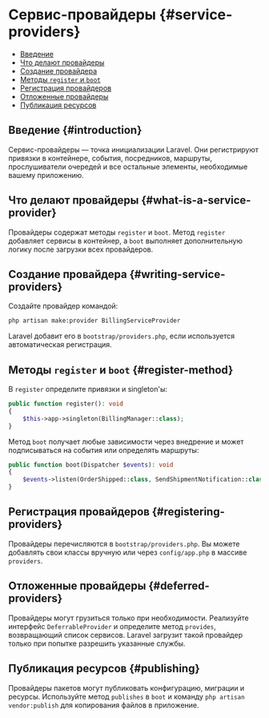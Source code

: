 # Сервис-провайдеры {#service-providers}

- [Введение](#introduction)
- [Что делают провайдеры](#what-is-a-service-provider)
- [Создание провайдера](#writing-service-providers)
- [Методы `register` и `boot`](#register-method)
- [Регистрация провайдеров](#registering-providers)
- [Отложенные провайдеры](#deferred-providers)
- [Публикация ресурсов](#publishing)

## Введение {#introduction}

Сервис-провайдеры — точка инициализации Laravel. Они регистрируют привязки в контейнере, события, посредников, маршруты,
прослушиватели очередей и все остальные элементы, необходимые вашему приложению.

## Что делают провайдеры {#what-is-a-service-provider}

Провайдеры содержат методы `register` и `boot`. Метод `register` добавляет сервисы в контейнер, а `boot` выполняет дополнительную
логику после загрузки всех провайдеров.

## Создание провайдера {#writing-service-providers}

Создайте провайдер командой:

```bash
php artisan make:provider BillingServiceProvider
```

Laravel добавит его в `bootstrap/providers.php`, если используется автоматическая регистрация.

## Методы `register` и `boot` {#register-method}

В `register` определите привязки и singleton'ы:

```php
public function register(): void
{
    $this->app->singleton(BillingManager::class);
}
```

Метод `boot` получает любые зависимости через внедрение и может подписываться на события или определять маршруты:

```php
public function boot(Dispatcher $events): void
{
    $events->listen(OrderShipped::class, SendShipmentNotification::class);
}
```

## Регистрация провайдеров {#registering-providers}

Провайдеры перечисляются в `bootstrap/providers.php`. Вы можете добавлять свои классы вручную или через `config/app.php` в массиве
`providers`.

## Отложенные провайдеры {#deferred-providers}

Провайдеры могут грузиться только при необходимости. Реализуйте интерфейс `DeferrableProvider` и определите метод `provides`,
возвращающий список сервисов. Laravel загрузит такой провайдер только при попытке разрешить указанные службы.

## Публикация ресурсов {#publishing}

Провайдеры пакетов могут публиковать конфигурацию, миграции и ресурсы. Используйте метод `publishes` в `boot` и команду
`php artisan vendor:publish` для копирования файлов в приложение.
